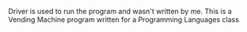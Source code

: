Driver is used to run the program and wasn't written by me. 
This is a Vending Machine program written for a Programming Languages class
